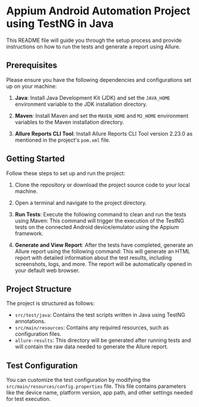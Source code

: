 # Appium Android Automation Project using TestNG in Java

This README file will guide you through the setup process and provide instructions on how to run the tests and generate a report using Allure.

## Prerequisites

Please ensure you have the following dependencies and configurations set up on your machine:

1. **Java**: Install Java Development Kit (JDK) and set the `JAVA_HOME` environment variable to the JDK installation directory.

2. **Maven**: Install Maven and set the `MAVEN_HOME` and `M2_HOME` environment variables to the Maven installation directory.

3. **Allure Reports CLI Tool**: Install Allure Reports CLI Tool version 2.23.0 as mentioned in the project's `pom.xml` file.

## Getting Started

Follow these steps to set up and run the project:

1. Clone the repository or download the project source code to your local machine.

2. Open a terminal and navigate to the project directory.

3. **Run Tests**: Execute the following command to clean and run the tests using Maven:
This command will trigger the execution of the TestNG tests on the connected Android device/emulator using the Appium framework.

4. **Generate and View Report**: After the tests have completed, generate an Allure report using the following command:
This will generate an HTML report with detailed information about the test results, including screenshots, logs, and more. The report will be automatically opened in your default web browser.

## Project Structure

The project is structured as follows:

- `src/test/java`: Contains the test scripts written in Java using TestNG annotations.
- `src/main/resources`: Contains any required resources, such as configuration files.
- `allure-results`: This directory will be generated after running tests and will contain the raw data needed to generate the Allure report.

## Test Configuration

You can customize the test configuration by modifying the `src/main/resources/config.properties` file. This file contains parameters like the device name, platform version, app path, and other settings needed for test execution.

